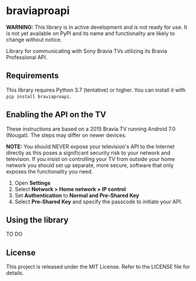 # braviaproapi

**WARNING:** This library is in active development and is not ready for use. It is not yet available
on PyPI and its name and functionality are likely to change without notice.

Library for communicating with Sony Bravia TVs utilizing its Bravia Professional API.

## Requirements

This library requires Python 3.7 (tentative) or higher. You can install it with `pip install braviaproapi`.

## Enabling the API on the TV

These instructions are based on a 2015 Bravia TV running Android 7.0 (Nougat). The steps may differ on
newer devices.

**NOTE:** You should NEVER expose your television's API to the Internet directly as this poses a
significant security risk to your network and television. If you insist on controlling your TV
from outside your home network you should set up separate, more secure, software that only exposes
the functionality you need.

1. Open **Settings**
2. Select **Network > Home network > IP control**
3. Set **Authentication** to **Normal and Pre-Shared Key**
4. Select **Pre-Shared Key** and specify the passcode to initiate your API.

## Using the library

TO DO

## License

This project is released under the MIT License. Refer to the LICENSE file for details.

